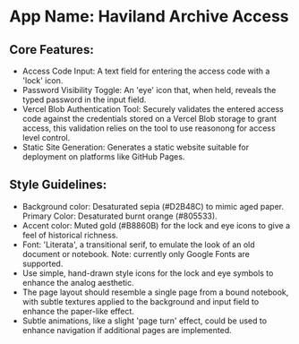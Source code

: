 # **App Name**: Haviland Archive Access

## Core Features:

- Access Code Input: A text field for entering the access code with a 'lock' icon.
- Password Visibility Toggle: An 'eye' icon that, when held, reveals the typed password in the input field.
- Vercel Blob Authentication Tool: Securely validates the entered access code against the credentials stored on a Vercel Blob storage to grant access, this validation relies on the tool to use reasonong for access level control.
- Static Site Generation: Generates a static website suitable for deployment on platforms like GitHub Pages.

## Style Guidelines:

- Background color: Desaturated sepia (#D2B48C) to mimic aged paper. Primary Color: Desaturated burnt orange (#805533).
- Accent color: Muted gold (#B8860B) for the lock and eye icons to give a feel of historical richness.
- Font: 'Literata', a transitional serif, to emulate the look of an old document or notebook. Note: currently only Google Fonts are supported.
- Use simple, hand-drawn style icons for the lock and eye symbols to enhance the analog aesthetic.
- The page layout should resemble a single page from a bound notebook, with subtle textures applied to the background and input field to enhance the paper-like effect.
- Subtle animations, like a slight 'page turn' effect, could be used to enhance navigation if additional pages are implemented.